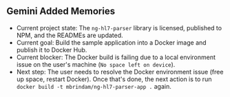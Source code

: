 ## Gemini Added Memories
- Current project state: The `ng-hl7-parser` library is licensed, published to NPM, and the READMEs are updated.
- Current goal: Build the sample application into a Docker image and publish it to Docker Hub.
- Current blocker: The Docker build is failing due to a local environment issue on the user's machine (`No space left on device`).
- Next step: The user needs to resolve the Docker environment issue (free up space, restart Docker). Once that's done, the next action is to run `docker build -t mbrindam/ng-hl7-parser-app .` again.
